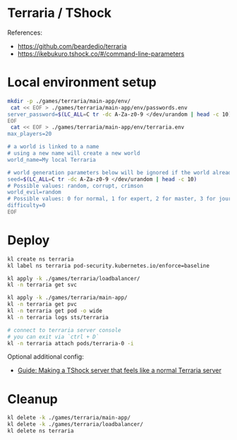 
# Terraria / TShock

References:
- https://github.com/beardedio/terraria
- https://ikebukuro.tshock.co/#/command-line-parameters

# Local environment setup

```bash
mkdir -p ./games/terraria/main-app/env/
 cat << EOF > ./games/terraria/main-app/env/passwords.env
server_password=$(LC_ALL=C tr -dc A-Za-z0-9 </dev/urandom | head -c 10)
EOF
 cat << EOF > ./games/terraria/main-app/env/terraria.env
max_players=20

# a world is linked to a name
# using a new name will create a new world
world_name=My local Terraria

# world generation parameters below will be ignored if the world already exists
seed=$(LC_ALL=C tr -dc A-Za-z0-9 </dev/urandom | head -c 10)
# Possible values: random, corrupt, crimson
world_evil=random
# Possible values: 0 for normal, 1 for expert, 2 for master, 3 for journey
difficulty=0
EOF
```

# Deploy

```bash
kl create ns terraria
kl label ns terraria pod-security.kubernetes.io/enforce=baseline

kl apply -k ./games/terraria/loadbalancer/
kl -n terraria get svc

kl apply -k ./games/terraria/main-app/
kl -n terraria get pvc
kl -n terraria get pod -o wide
kl -n terraria logs sts/terraria

# connect to terraria server console
# you can exit via `ctrl + D`
kl -n terraria attach pods/terraria-0 -i
```

Optional additional config:
- [Guide: Making a TShock server that feels like a normal Terraria server](https://github.com/Pryaxis/TShock/discussions/2065)

# Cleanup

```bash
kl delete -k ./games/terraria/main-app/
kl delete -k ./games/terraria/loadbalancer/
kl delete ns terraria
```
